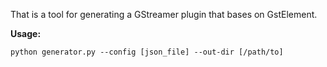That is a tool for generating a GStreamer plugin that bases on GstElement.

**Usage:**

```shell
python generator.py --config [json_file] --out-dir [/path/to]
```
